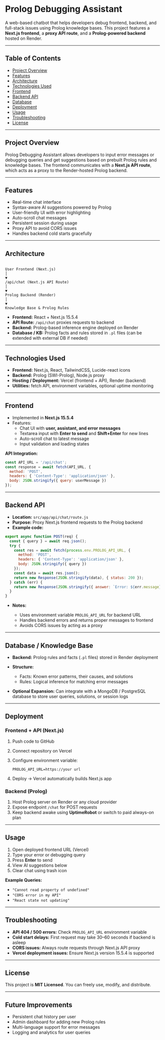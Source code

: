 # Prolog Debugging Assistant

A web-based chatbot that helps developers debug frontend, backend, and full-stack issues using Prolog knowledge bases. This project features a **Next.js frontend**, a **proxy API route**, and a **Prolog-powered backend** hosted on Render.  

---

## Table of Contents
- [Project Overview](#project-overview)
- [Features](#features)
- [Architecture](#architecture)
- [Technologies Used](#technologies-used)
- [Frontend](#frontend)
- [Backend API](#backend-api)
- [Database](#database)
- [Deployment](#deployment)
- [Usage](#usage)
- [Troubleshooting](#troubleshooting)
- [License](#license)

---

## Project Overview

Prolog Debugging Assistant allows developers to input error messages or debugging queries and get suggestions based on prebuilt Prolog rules and knowledge bases. The frontend communicates with a **Next.js API route**, which acts as a proxy to the Render-hosted Prolog backend.

---

## Features

- Real-time chat interface
- Syntax-aware AI suggestions powered by Prolog
- User-friendly UI with error highlighting
- Auto-scroll chat messages
- Persistent session during usage
- Proxy API to avoid CORS issues
- Handles backend cold starts gracefully

---

## Architecture

```

User Frontend (Next.js)
│
▼
/api/chat (Next.js API Route)
│
▼
Prolog Backend (Render)
│
▼
Knowledge Base & Prolog Rules

````

- **Frontend:** React + Next.js 15.5.4  
- **API Route:** `/api/chat` proxies requests to backend  
- **Backend:** Prolog-based inference engine deployed on Render  
- **Database / KB:** Prolog facts and rules stored in `.pl` files (can be extended with external DB if needed)  

---

## Technologies Used

- **Frontend:** Next.js, React, TailwindCSS, Lucide-react icons
- **Backend:** Prolog (SWI-Prolog), Node.js proxy
- **Hosting / Deployment:** Vercel (frontend + API), Render (backend)
- **Utilities:** fetch API, environment variables, optional uptime monitoring

---

## Frontend

- Implemented in **Next.js 15.5.4**  
- Features:
  - Chat UI with **user, assistant, and error messages**
  - Textarea input with **Enter to send** and **Shift+Enter** for new lines
  - Auto-scroll chat to latest message
  - Input validation and loading states

**API Integration:**

```javascript
const API_URL = '/api/chat';
const response = await fetch(API_URL, {
  method: 'POST',
  headers: { 'Content-Type': 'application/json' },
  body: JSON.stringify({ query: userMessage })
});
````

---

## Backend API

* **Location:** `src/app/api/chat/route.js`
* **Purpose:** Proxy Next.js frontend requests to the Prolog backend
* **Example code:**

```javascript
export async function POST(req) {
  const { query } = await req.json();
  try {
    const res = await fetch(process.env.PROLOG_API_URL, {
      method: 'POST',
      headers: { 'Content-Type': 'application/json' },
      body: JSON.stringify({ query })
    });
    const data = await res.json();
    return new Response(JSON.stringify(data), { status: 200 });
  } catch (err) {
    return new Response(JSON.stringify({ answer: `Error: ${err.message}` }), { status: 500 });
  }
}
```

* **Notes:**

  * Uses environment variable `PROLOG_API_URL` for backend URL
  * Handles backend errors and returns proper messages to frontend
  * Avoids CORS issues by acting as a proxy

---

## Database / Knowledge Base

* **Backend:** Prolog rules and facts (`.pl` files) stored in Render deployment
* **Structure:**

  * Facts: Known error patterns, their causes, and solutions
  * Rules: Logical inference for matching error messages
* **Optional Expansion:** Can integrate with a MongoDB / PostgreSQL database to store user queries, solutions, or session logs

---

## Deployment

### Frontend + API (Next.js)

1. Push code to GitHub
2. Connect repository on Vercel
3. Configure environment variable:

   ```
   PROLOG_API_URL=https://your url
   ```
4. Deploy → Vercel automatically builds Next.js app

### Backend (Prolog)

1. Host Prolog server on Render or any cloud provider
2. Expose endpoint `/chat` for POST requests
3. Keep backend awake using **UptimeRobot** or switch to paid always-on plan

---

## Usage

1. Open deployed frontend URL (Vercel)
2. Type your error or debugging query
3. Press **Enter** to send
4. View AI suggestions below
5. Clear chat using trash icon

**Example Queries:**

* `"Cannot read property of undefined"`
* `"CORS error in my API"`
* `"React state not updating"`

---

## Troubleshooting

* **API 404 / 500 errors:** Check `PROLOG_API_URL` environment variable
* **Cold start delays:** First request may take 30–60 seconds if backend is asleep
* **CORS issues:** Always route requests through Next.js API proxy
* **Vercel deployment issues:** Ensure Next.js version 15.5.4 is supported

---

## License

This project is **MIT Licensed**. You can freely use, modify, and distribute.

---

## Future Improvements

* Persistent chat history per user
* Admin dashboard for adding new Prolog rules
* Multi-language support for error messages
* Logging and analytics for user queries

```
